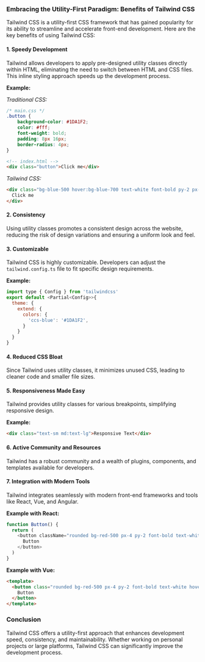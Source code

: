 ### Embracing the Utility-First Paradigm: Benefits of Tailwind CSS

Tailwind CSS is a utility-first CSS framework that has gained popularity for its ability to streamline and accelerate front-end development. Here are the key benefits of using Tailwind CSS:

#### 1. Speedy Development
Tailwind allows developers to apply pre-designed utility classes directly within HTML, eliminating the need to switch between HTML and CSS files. This inline styling approach speeds up the development process.

**Example:**

*Traditional CSS:*
```css
/* main.css */
.button {
    background-color: #1DA1F2;
    color: #fff;
    font-weight: bold;
    padding: 8px 16px;
    border-radius: 4px;
}
```
```html
<!-- index.html -->
<div class="button">Click me</div>
```

*Tailwind CSS:*
```html
<div class="bg-blue-500 hover:bg-blue-700 text-white font-bold py-2 px-4 rounded">
  Click me
</div>
```

#### 2. Consistency
Using utility classes promotes a consistent design across the website, reducing the risk of design variations and ensuring a uniform look and feel.

#### 3. Customizable
Tailwind CSS is highly customizable. Developers can adjust the `tailwind.config.ts` file to fit specific design requirements.

**Example:**
```javascript
import type { Config } from 'tailwindcss'
export default <Partial<Config>>{
  theme: {
    extend: {
      colors: {
        'ccs-blue': '#1DA1F2',
      }
    }
  }
}
```

#### 4. Reduced CSS Bloat
Since Tailwind uses utility classes, it minimizes unused CSS, leading to cleaner code and smaller file sizes.

#### 5. Responsiveness Made Easy
Tailwind provides utility classes for various breakpoints, simplifying responsive design.

**Example:**
```html
<div class="text-sm md:text-lg">Responsive Text</div>
```

#### 6. Active Community and Resources
Tailwind has a robust community and a wealth of plugins, components, and templates available for developers.

#### 7. Integration with Modern Tools
Tailwind integrates seamlessly with modern front-end frameworks and tools like React, Vue, and Angular.

**Example with React:**
```javascript
function Button() {
  return (
    <button className="rounded bg-red-500 px-4 py-2 font-bold text-white hover:bg-red-700">
      Button
    </button>
  )
}
```

**Example with Vue:**
```html
<template>
  <button class="rounded bg-red-500 px-4 py-2 font-bold text-white hover:bg-red-700">
    Button
  </button>
</template>
```

### Conclusion
Tailwind CSS offers a utility-first approach that enhances development speed, consistency, and maintainability. Whether working on personal projects or large platforms, Tailwind CSS can significantly improve the development process.